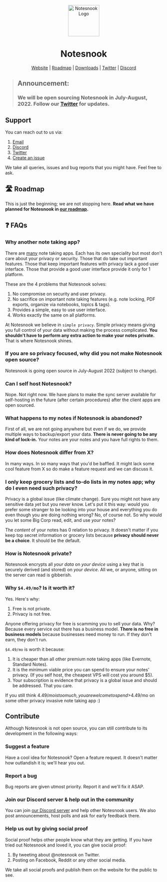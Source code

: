 <p align="center">
<img style="align:center;" src="https://app.notesnook.com/apple-touch-icon.png" alt="Notesnook Logo" width="100" />
</p>

<h1 align="center">Notesnook</h1>
<p align="center">
<a href="https://notesnook.com/">Website</a> | <a href="https://notesnook.com/roadmap">Roadmap</a> | <a href="https://notesnook.com/downloads">Downloads</a> | <a href="https://twitter.com/@notesnook">Twitter</a> | <a href="https://discord.gg/5davZnhw3V">Discord</a>
</p>

> ## Announcement:
>
> ### We will be open sourcing Notesnook in July-August, 2022. Follow our [Twitter](https://twitter.com/@notesnook) for updates.

## Support

You can reach out to us via:

1. [Email](mailto:support@streetwriters.co)
2. [Discord](https://discord.gg/5davZnhw3V)
3. [Twitter](https://twitter.com/notesnook)
4. [Create an issue](https://github.com/streetwriters/notesnook/issues/new)

We take all queries, issues and bug reports that you might have. Feel free to ask.

## 🛣️ Roadmap

This is just the beginning; we are not stopping here. **Read what we have planned for Notesnook in [our roadmap](https://notesnook.com/roadmap).**

## ❓ FAQs

### Why another note taking app?

There are [many](https://en.wikipedia.org/wiki/Comparison_of_note-taking_software) note taking apps. Each has its own speciality but most don't care about your privacy or security. Those that do take out important features. Those that keep important features with privacy lack a good user interface. Those that provide a good user interface provide it only for 1 platform.

These are the 4 problems that Notesnook solves:

1. No compromise on security and user privacy.
2. No sacrifice on important note taking features (e.g. note locking, PDF exports, organize via notebooks, topics & tags).
3. Provides a simple, easy to use user interface.
4. Works exactly the same on all platforms.

At Notesnook we believe in `simple privacy`. Simple privacy means giving you full control of your data without making the process complicated. **You shouldn't have to perform any extra action to make your notes private.** That is where Notesnook shines.

### If you are so privacy focused, why did you not make Notesnook open source?

Notesnook is going open source in July-August 2022 (subject to change).

### Can I self host Notesnook?

Nope. Not right now. We have plans to make the sync server available for self-hosting in the future (after certain procedures) after the client apps are open sourced.

### What happens to my notes if Notesnook is abandoned?

First of all, we are not going anywhere but even if we do, we provide multiple ways to backup/export your data. **There is never going to be any kind of lock-in.** Your notes are your notes and you have full rights to them.

### How does Notesnook differ from X?

In many ways. In so many ways that you'd be baffled. It might lack some cool feature from X so do make a feature request and we can discuss it.

### I only keep grocery lists and to-do lists in my notes app; why do I even need such privacy?

Privacy is a global issue (like climate change). Sure you might not have any sensitive data _yet_ but you never know. Let's put it this way: would you prefer some stranger to be looking into your house and everything you do even though you are doing nothing wrong? No, of course not. So why would you let some Big Corp read, edit, and use _your_ notes?

The _content_ of your notes has 0 relation to privacy. It doesn't matter if you keep top secret information or grocery lists because **privacy should never be a choice**. It should be the default.

### How is Notesnook private?

Notesnook encrypts all _your data_ on _your device_ using a key that is securely derived (and stored) on _your device_. All we, or anyone, sitting on the server can read is gibberish.

### Why `$4.49/mo`? Is it worth it?

Yes. Here's why:

1. Free is not private.
2. Privacy is not free.

Anyone offering privacy for free is scamming you to sell your data. Why? Because every service out there has a business model. **There is no free in business models** because businesses need money to run. If they don't earn, they don't run.

`$4.49/mo` is worth it because:

1. It is cheaper than all other premium note taking apps (like Evernote, Standard Notes).
2. It is the minimum viable price you can spend to ensure your notes' privacy. (If you self host, the cheapest VPS will cost you around \$5).
3. Your subscription is evidence that privacy is a global issue and should be addressed. That you care.

If you still think $4.49/mo is too much, you are welcome to spend >$4.49/mo on some other privacy invasive note taking app :)

## Contribute

Although Notesnook is not open source, you can still contribute to its development in the following ways:

### Suggest a feature

Have a cool idea for Notesnook? Open a feature request. It doesn't matter how outlandish it is; we'll hear you out.

### Report a bug

Bug reports are given utmost priority. Report it and we'll fix it ASAP.

### Join our Discord server & help out in the community

You can join [our Discord server](https://discord.gg/5davZnhw3V) and help other Notesnook users. We also post announcements, host polls and ask for early feedback there.

### Help us out by giving social proof

Social proof helps other people know what they are getting. If you have tried out Notesnook and loved it, you can give social proof:

1. By tweeting about @notesnook on Twitter.
2. Posting on Facebook, Reddit or any other social media.

We take all social proofs and publish them on the website for the public to see.
